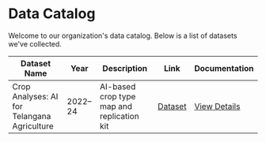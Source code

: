 # Data Catalog

Welcome to our organization's data catalog. Below is a list of datasets we've collected.

| Dataset Name                                    | Year   | Description                                       | Link                                | Documentation                              |
|------------------------------------------------|--------|---------------------------------------------------|-------------------------------------|-------------------------------------------|
| Crop Analyses: AI for Telangana Agriculture    | 2022–24| AI-based crop type map and replication kit       | [Dataset](https://dataexplorer.ts.adex.org.in/dataset/1da21f2b-87f6-4641-81bd-ed6bcd461303)  | [View Details](datasets-documentation/telangana_crop_data.md) |



